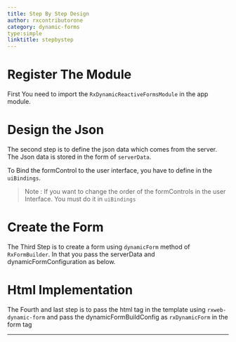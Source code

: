 ```yaml
---
title: Step By Step Design
author: rxcontributorone
category: dynamic-forms
type:simple
linktitle: stepbystep
---
```


# Register The Module
First You need to import the `RxDynamicReactiveFormsModule` in the app module.

<div component="app-code" key="step-by-step-module-component"></div> 

# Design the Json
The second step is to define the json data which comes from the server. The Json data is stored in the form of `serverData`.

<div component="app-code" key="step-by-step-serverData-component"></div>

To Bind the formControl to the user interface, you have to define in the `uiBindings`.

> Note : If you want to change the order of the formControls in the user Interface. You must do it in `uiBindings`

<div component="app-code" key="step-by-step-ui-component"></div>

# Create the Form
The Third Step is to create a form using `dynamicForm` method of `RxFormBuilder`. In that you pass the serverData and dynamicFormConfiguration as below.

<div component="app-code" key="step-by-step-form-component"></div>

# Html Implementation
The Fourth and last step is to pass the html tag in the template using `rxweb-dynamic-form` and pass the dynamicFormBuildConfig as `rxDynamicForm` in the form tag

<div component="app-code" key="step-by-step-form-html"></div>

<div component="app-example-runner" ref-component="app-dynamic-complete"></div>

***

